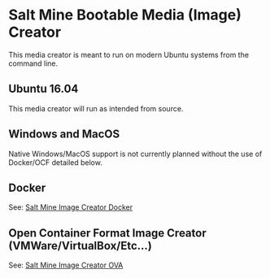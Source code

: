 # Salt Mine Bootable Media (Image) Creator

This media creator is meant to run on modern Ubuntu systems from the command line.

## Ubuntu 16.04

This media creator will run as intended from source.

## Windows and MacOS

Native Windows/MacOS support is not currently planned without the use of Docker/OCF detailed below.

## Docker

See: [Salt Mine Image Creator Docker](https://github.com/salt-mine/salt-mine-image-creator-docker)

## Open Container Format Image Creator (VMWare/VirtualBox/Etc...)

See: [Salt Mine Image Creator OVA](https://github.com/salt-mine/salt-mine-image-creator-ova)
